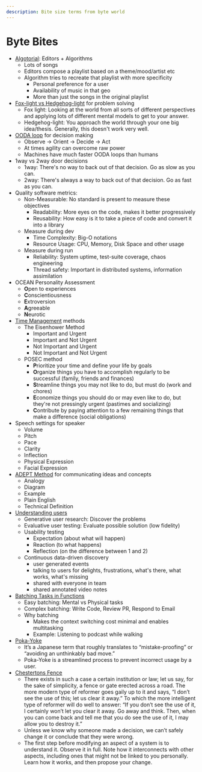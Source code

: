 ```yaml
---
description: Bite size terms from byte world
---
```


# Byte Bites

* [Algotorial](https://a16z.simplecast.com/episodes/future-of-audio-video-music-podcasting-radio-interactivity-recommendation-discovery-spotify): Editors + Algorithms
  * Lots of songs
  * Editors compose a playlist based on a theme/mood/artist etc
  * Algorithm tries to recreate that playlist with more specificity
    * Personal preference for a user
    * Availability of music in that geo
    * More than just the songs in the original playlist
* [Fox-light vs Hedgehog-light](https://a16z.simplecast.com/episodes/how-to-decide-annie-duke-convey-convince-inform-decide-teams-life) for problem solving
  * Fox light: Looking at the world from all sorts of different perspectives and applying lots of different mental models to get to your answer.
  * Hedgehog-light: You approach the world through your one big idea/thesis. Generally, this doesn't work very well.
* [OODA loop](https://en.wikipedia.org/wiki/OODA\_loop) for decision making
  * Observe -> Orient -> Decide -> Act
  * At times agility can overcome raw power
  * Machines have much faster OODA loops than humans
* 1way vs 2way door decisions
  * 1way: There's no way to back out of that decision. Go as slow as you can.
  * 2way: There's always a way to back out of that decision. Go as fast as you can.
* Quality software metrics:
  * Non-Measurable: No standard is present to measure these objectives
    * Readability: More eyes on the code, makes it better progressively
    * Reusability: How easy is it to take a piece of code and convert it into a library
  * Measure during dev
    * Time Complexity: Big-O notations
    * Resource Usage: CPU, Memory, Disk Space and other usage
  * Measure during run
    * Reliability: System uptime, test-suite coverage, chaos engineering
    * Thread safety: Important in distributed systems, information assimilation
* OCEAN Personality Assessment
  * **O**pen to experiences
  * **C**onscientiousness
  * **E**xtroversion
  * **A**greeable
  * **N**eurotic
* [Time Management](https://en.wikipedia.org/wiki/Time\_management) methods
  * The Eisenhower Method
    * Important and Urgent
    * Important and Not Urgent
    * Not Important and Urgent
    * Not Important and Not Urgent
  * POSEC method
    * **P**rioritize your time and define your life by goals
    * **O**rganize things you have to accomplish regularly to be successful (family, friends and finances)
    * **S**treamline things you may not like to do, but must do (work and chores)
    * **E**conomize things you should do or may even like to do, but they're not pressingly urgent (pastimes and socializing)
    * **C**ontribute by paying attention to a few remaining things that make a difference (social obligations)
* Speech settings for speaker
  * Volume
  * Pitch
  * Pace
  * Clarity
  * Inflection
  * Physical Expression
  * Facial Expression
* [ADEPT Method](https://betterexplained.com/articles/adept-method/) for communicating ideas and concepts
  * Analogy
  * Diagram
  * Example
  * Plain English
  * Technical Definition
* [Understanding users](https://mgadams.com/the-founders-guide-to-actually-understanding-users-c68feaecac44)
  * Generative user research: Discover the problems
  * Evaluative user testing: Evaluate possible solution (low fidelity)
  * Usability testing
    * Expectation (about what will happen)
    * Reaction (to what happens)
    * Reflection (on the difference between 1 and 2)
  * Continuous data-driven discovery
    * user generated events
    * talking to users for delights, frustrations, what's there, what works, what's missing
    * shared with everyone in team
    * shared annotated video notes
* [Batching Tasks in Functions](https://thinkingthrough.substack.com/p/context-switching-cost-more-than)
  * Easy batching: Mental vs Physical tasks
  * Complex batching: Write Code, Review PR, Respond to Email
  * Why batching
    * Makes the context switching cost minimal and enables multitasking
    * Example: Listening to podcast while walking
* [Poka-Yoke](https://en.wikipedia.org/wiki/Poka-yoke)
  * It’s a Japanese term that roughly translates to “mistake-proofing” or “avoiding an unthinkably bad move.”
  * Poka-Yoke is a streamlined process to prevent incorrect usage by a user.
* [Chestertons Fence](https://fs.blog/chestertons-fence/)
  * There exists in such a case a certain institution or law; let us say, for the sake of simplicity, a fence or gate erected across a road. The more modern type of reformer goes gaily up to it and says, “I don’t see the use of this; let us clear it away.” To which the more intelligent type of reformer will do well to answer: “If you don’t see the use of it, I certainly won’t let you clear it away. Go away and think. Then, when you can come back and tell me that you do see the use of it, I may allow you to destroy it.”
  * Unless we know why someone made a decision, we can’t safely change it or conclude that they were wrong.
  * The first step before modifying an aspect of a system is to understand it. Observe it in full. Note how it interconnects with other aspects, including ones that might not be linked to you personally. Learn how it works, and then propose your change.

